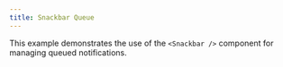 ```yaml
---
title: Snackbar Queue
---
```


This example demonstrates the use of the `<Snackbar />` component for managing queued notifications.
